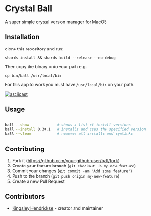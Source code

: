 # Crystal Ball

A super simple crystal version manager for MacOS

## Installation

clone this repository and run:

`shards install && shards build --release --no-debug`

Then copy the binary onto your path e.g.

`cp bin/ball /usr/local/bin`

For this app to work you must have `/usr/local/bin` on your path.

[![asciicast](https://asciinema.org/a/277155.svg)](https://asciinema.org/a/277155)

## Usage

```bash

ball --show             # shows a list of install versions
ball --install 0.30.1   # installs and uses the specified version
ball --clean            # removes all installs and symlinks

```

## Contributing

1. Fork it (<https://github.com/your-github-user/ball/fork>)
2. Create your feature branch (`git checkout -b my-new-feature`)
3. Commit your changes (`git commit -am 'Add some feature'`)
4. Push to the branch (`git push origin my-new-feature`)
5. Create a new Pull Request

## Contributors

- [Kingsley Hendrickse](https://github.com/kingsleyh) - creator and maintainer
